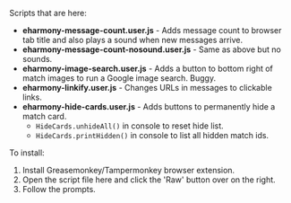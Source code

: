 Scripts that are here:

- **eharmony-message-count.user.js** - Adds message count to browser tab title and also plays a sound when new messages arrive.
- **eharmony-message-count-nosound.user.js** - Same as above but no sounds.
- **eharmony-image-search.user.js** - Adds a button to bottom right of match images to run a Google image search. Buggy.
- **eharmony-linkify.user.js** - Changes URLs in messages to clickable links.
- **eharmony-hide-cards.user.js** - Adds buttons to permanently hide a match card.
   - `HideCards.unhideAll()` in console to reset hide list.
   - `HideCards.printHidden()` in console to list all hidden match ids.

To install:

1. Install Greasemonkey/Tampermonkey browser extension.
2. Open the script file here and click the 'Raw' button over on the right.
3. Follow the prompts.
